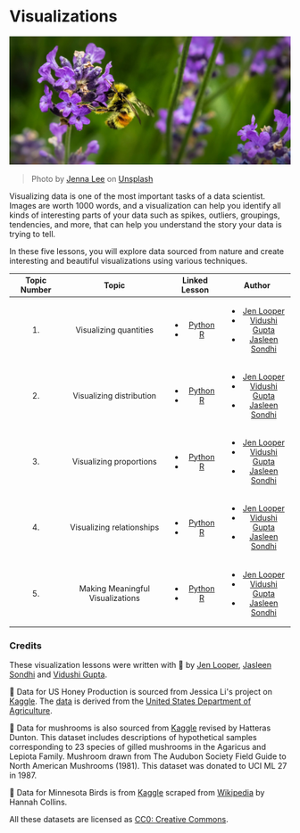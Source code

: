 # Visualizations

![a bee on a lavender flower](./images/bee.jpg)
> Photo by <a href="https://unsplash.com/@jenna2980?utm_source=unsplash&utm_medium=referral&utm_content=creditCopyText">Jenna Lee</a> on <a href="https://unsplash.com/s/photos/bees-in-a-meadow?utm_source=unsplash&utm_medium=referral&utm_content=creditCopyText">Unsplash</a>


Visualizing data is one of the most important tasks of a data scientist. Images are worth 1000 words, and a visualization can help you identify all kinds of interesting parts of your data such as spikes, outliers, groupings, tendencies, and more, that can help you understand the story your data is trying to tell.

In these five lessons, you will explore data sourced from nature and create interesting and beautiful visualizations using various techniques.

| Topic Number | Topic | Linked Lesson | Author |
| :-----------: | :--: | :-----------: | :----: |
| 1. | Visualizing quantities | <ul> <li> [Python](Data-Science-For-Beginners/3-Data-Visualization/09-visualization-quantities/Visualizing%20Quantities.md)</li>  <li>[R](R/09-visualization-quantities) </li> </ul>|<ul> <li> [Jen Looper](https://twitter.com/jenlooper)</li><li> [Vidushi Gupta](https://github.com/Vidushi-Gupta)</li> <li>[Jasleen Sondhi](https://github.com/jasleen101010)</li></ul> |
| 2. | Visualizing distribution | <ul> <li> [Python](Data-Science-For-Beginners/3-Data-Visualization/10-visualization-distributions/Visualizing%20Distributions.md)</li>  <li>[R](R/10-visualization-distributions) </li> </ul>|<ul> <li> [Jen Looper](https://twitter.com/jenlooper)</li><li> [Vidushi Gupta](https://github.com/Vidushi-Gupta)</li> <li>[Jasleen Sondhi](https://github.com/jasleen101010)</li></ul> |
| 3. | Visualizing proportions | <ul> <li> [Python](Data-Science-For-Beginners/3-Data-Visualization/11-visualization-proportions/Visualizing%20Proportions.md)</li>  <li>[R]() </li> </ul>|<ul> <li> [Jen Looper](https://twitter.com/jenlooper)</li><li> [Vidushi Gupta](https://github.com/Vidushi-Gupta)</li> <li>[Jasleen Sondhi](https://github.com/jasleen101010)</li></ul> |
| 4. | Visualizing relationships | <ul> <li> [Python](Data-Science-For-Beginners/3-Data-Visualization/12-visualization-relationships/Visualizing%20Relationships%20All%20About%20Honey.md)</li>  <li>[R]() </li> </ul>|<ul> <li> [Jen Looper](https://twitter.com/jenlooper)</li><li> [Vidushi Gupta](https://github.com/Vidushi-Gupta)</li> <li>[Jasleen Sondhi](https://github.com/jasleen101010)</li></ul> |
| 5. | Making Meaningful Visualizations | <ul> <li> [Python](Data-Science-For-Beginners/3-Data-Visualization/13-meaningful-visualizations/Making%20Meaningful%20Visualizations.md)</li>  <li>[R]() </li> </ul>|<ul> <li> [Jen Looper](https://twitter.com/jenlooper)</li><li> [Vidushi Gupta](https://github.com/Vidushi-Gupta)</li> <li>[Jasleen Sondhi](https://github.com/jasleen101010)</li></ul> |

### Credits

These visualization lessons were written with 🌸 by [Jen Looper](https://twitter.com/jenlooper), [Jasleen Sondhi](https://github.com/jasleen101010) and [Vidushi Gupta](https://github.com/Vidushi-Gupta).

🍯 Data for US Honey Production is sourced from Jessica Li's project on [Kaggle](https://www.kaggle.com/jessicali9530/honey-production). The [data](https://usda.library.cornell.edu/concern/publications/rn301137d) is derived from the [United States Department of Agriculture](https://www.nass.usda.gov/About_NASS/index.php).

🍄 Data for mushrooms is also sourced from [Kaggle](https://www.kaggle.com/hatterasdunton/mushroom-classification-updated-dataset) revised by Hatteras Dunton. This dataset includes descriptions of hypothetical samples corresponding to 23 species of gilled mushrooms in the Agaricus and Lepiota Family. Mushroom drawn from The Audubon Society Field Guide to North American Mushrooms (1981). This dataset was donated to UCI ML 27 in 1987.

🦆 Data for Minnesota Birds is from [Kaggle](https://www.kaggle.com/hannahcollins/minnesota-birds) scraped from [Wikipedia](https://en.wikipedia.org/wiki/List_of_birds_of_Minnesota) by Hannah Collins.

All these datasets are licensed as [CC0: Creative Commons](https://creativecommons.org/publicdomain/zero/1.0/).
